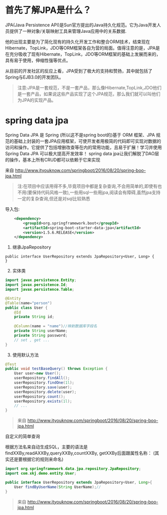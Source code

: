 # 首先了解JPA是什么？
JPA(Java Persistence API)是Sun官方提出的Java持久化规范。它为Java开发人员提供了一种对象/关联映射工具来管理Java应用中的关系数据.   

他的出现主要是为了简化现有的持久化开发工作和整合ORM技术，结束现在Hibernate，TopLink，JDO等ORM框架各自为营的局面。值得注意的是，JPA是在充分吸收了现有Hibernate，TopLink，JDO等ORM框架的基础上发展而来的，具有易于使用，伸缩性强等优点。   

从目前的开发社区的反应上看，JPA受到了极大的支持和赞扬，其中就包括了Spring与EJB3.0的开发团队。

> 注意:JPA是一套规范，不是一套产品，那么像Hibernate,TopLink,JDO他们是一套产品，如果说这些产品实现了这个JPA规范，那么我们就可以叫他们为JPA的实现产品。

# spring data jpa
Spring Data JPA 是 Spring (所以这不是spring boot的)基于 ORM 框架、JPA 规范的基础上封装的一套JPA应用框架，可使开发者用极简的代码即可实现对数据的访问和操作。它提供了包括增删改查等在内的常用功能，且易于扩展！学习并使用 Spring Data JPA 可以极大提高开发效率！
spring data jpa让我们解脱了DAO层的操作，基本上所有CRUD都可以依赖于它来实现  

来自 <http://www.ityouknow.com/springboot/2016/08/20/spring-boo-jpa.html> 

> 注:在项目中应该用得不多,毕竟项目中都是复杂查询,不会用简单的,即使有也不用(要保持代码风格一致),一些用sql一些用jpa,阅读会有障碍,虽然jpa支持一定的复杂查询,但还是对sql比较熟悉


导入包:
```xml
    <dependency>
        <groupId>org.springframework.boot</groupId>
        <artifactId>spring-boot-starter-data-jpa</artifactId>
        <version>1.5.6.RELEASE</version>
    </dependency>
```

1. 继承JpaRepository
```
public interface UserRepository extends JpaRepository<User, Long> {
}
```

2.  实体类
```java
import javax.persistence.Entity;
import javax.persistence.Id;
import javax.persistence.Table;

@Entity
@Table(name="person")
public class User {
    @Id
    private String id;
    
    @Column(name = "name")//映射数据库字段名
    private String userName;
    private String password;
    // set , get ...
}
```
3.  使用默认方法
```java
@Test
public void testBaseQuery() throws Exception {
    User user=new User();
    userRepository.findAll();
    userRepository.findOne(1l);
    userRepository.save(user);
    userRepository.delete(user);
    userRepository.count();
    userRepository.exists(1l);
    // ...
}
```
> 来自 <http://www.ityouknow.com/springboot/2016/08/20/spring-boo-jpa.html> 

自定义的简单查询

根据方法名来自动生成SQL，主要的语法是findXXBy,readAXXBy,queryXXBy,countXXBy, getXXBy后面跟属性名称：
(其实还是要根据它的规则来命名)

```java
import org.springframework.data.jpa.repository.JpaRepository;
import com.xkj.demo.entity.User;

public interface UserRepository extends JpaRepository<User, Long>{
    User findByUserName(String UserName);//
}
```
> 来自 <http://www.ityouknow.com/springboot/2016/08/20/spring-boo-jpa.html> 

